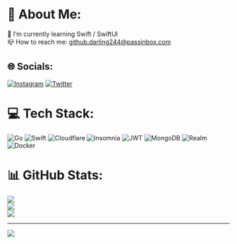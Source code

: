 # 💫 About Me:
🌱 I’m currently learning Swift / SwiftUI <br/>
📪 How to reach me: github.darling244@passinbox.com


## 🌐 Socials:
[![Instagram](https://img.shields.io/badge/Instagram-%23E4405F.svg?logo=Instagram&logoColor=white)](https://instagram.com/salihomercabuk) 
[![Twitter](https://img.shields.io/badge/Twitter-%231DA1F2.svg?logo=Twitter&logoColor=white)](https://twitter.com/salihomercabuk) 

# 💻 Tech Stack:
![Go](https://img.shields.io/badge/go-%2300ADD8.svg?style=for-the-badge&logo=go&logoColor=white) ![Swift](https://img.shields.io/badge/swift-F54A2A?style=for-the-badge&logo=swift&logoColor=white) ![Cloudflare](https://img.shields.io/badge/Cloudflare-F38020?style=for-the-badge&logo=Cloudflare&logoColor=white) ![Insomnia](https://img.shields.io/badge/Insomnia-black?style=for-the-badge&logo=insomnia&logoColor=5849BE) ![JWT](https://img.shields.io/badge/JWT-black?style=for-the-badge&logo=JSON%20web%20tokens) ![MongoDB](https://img.shields.io/badge/MongoDB-%234ea94b.svg?style=for-the-badge&logo=mongodb&logoColor=white) ![Realm](https://img.shields.io/badge/Realm-39477F?style=for-the-badge&logo=realm&logoColor=white) ![Docker](https://img.shields.io/badge/docker-%230db7ed.svg?style=for-the-badge&logo=docker&logoColor=white)
# 📊 GitHub Stats:
![](https://github-readme-stats.vercel.app/api?username=salihomercabuk&theme=dark&hide_border=false&include_all_commits=false&count_private=false)<br/>
![](https://github-readme-streak-stats.herokuapp.com/?user=salihomercabuk&theme=dark&hide_border=false)<br/>
![](https://github-readme-stats.vercel.app/api/top-langs/?username=salihomercabuk&theme=dark&hide_border=false&include_all_commits=false&count_private=false&layout=compact)

---
[![](https://visitcount.itsvg.in/api?id=salihomercabuk&icon=0&color=12)](https://visitcount.itsvg.in)

<!-- Proudly created with GPRM ( https://gprm.itsvg.in ) -->
